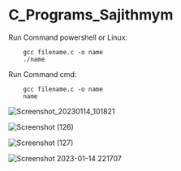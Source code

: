 ﻿# C_Programs_Sajithmym




Run Command powershell or Linux: 
	
		gcc filename.c -o name
		./name



Run Command cmd: 

		gcc filename.c -o name
		name

![Screenshot_20230114_101821](https://user-images.githubusercontent.com/84276601/212484663-6bd3baea-4d13-4eb8-87a4-76bbb543acac.png)

![Screenshot (126)](https://user-images.githubusercontent.com/84276601/212484665-6ec43251-49e5-436b-9290-5c23b21128df.png)

![Screenshot (127)](https://user-images.githubusercontent.com/84276601/212484668-4c7898c6-c07b-4e0e-b469-5b985236467c.png)

![Screenshot 2023-01-14 221707](https://user-images.githubusercontent.com/84276601/212484671-022c60e6-c76d-4f86-af75-31a04b6cb111.png)
